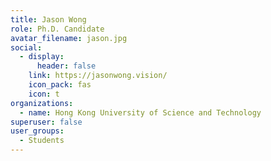 ```yaml
---
title: Jason Wong
role: Ph.D. Candidate
avatar_filename: jason.jpg
social:
  - display:
      header: false
    link: https://jasonwong.vision/
    icon_pack: fas
    icon: t
organizations:
  - name: Hong Kong University of Science and Technology
superuser: false
user_groups:
  - Students
---
```


